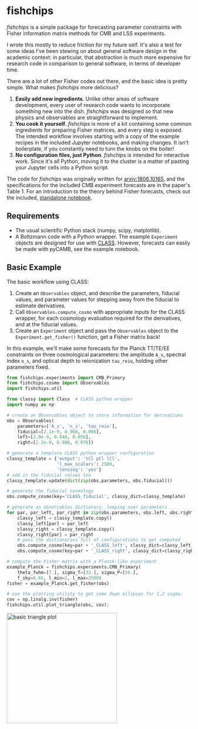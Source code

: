 # fishchips

*fishchips* is a simple package for forecasting parameter constraints with Fisher information matrix methods for CMB and LSS experiments.

I wrote this mostly to reduce friction for my future self. It's also a test for some ideas I've been stewing on about general software design in the academic context: in particular, that abstraction is much more expensive for research code in comparison to general software, in terms of developer time.

There are a lot of other Fisher codes out there, and the basic idea is pretty simple. What makes *fishchips* more delicious?

1. **Easily add new ingredients**. Unlike other areas of software development, every user of research code wants to incorporate something new into the dish. *fishchips* was designed so that new physics and observables are straightforward to implement.
2. **You cook it yourself**. *fishchips* is more of a kit containing some common ingredients for preparing Fisher matrices, and every step is exposed. The intended workflow involves starting with a copy of the example recipes in the included Jupyter notebooks, and making changes. It isn't boilerplate, if you constantly need to turn the knobs on the boiler!
3. **No configuration files, just Python**. *fishchips* is intended for interactive work. Since it's all Python, moving it to the cluster is a matter of pasting your Jupyter cells into a Python script.

The code for *fishchips* was originally written for [arxiv:1806.10165](https://arxiv.org/abs/1806.10165), and the specifications for the included CMB experiment forecasts are in the paper's Table 1. For an introduction to the theory behind Fisher forecasts, check out the included, [standalone notebook](http://nbviewer.jupyter.org/github/xzackli/fishchips-public/blob/master/notebooks/Introduction%20to%20Fisher%20Forecasting.ipynb).

## Requirements
* The usual scientific Python stack (numpy, scipy, matplotlib).
* A Boltzmann code with a Python wrapper. The example `Experiment` objects are designed for use with [CLASS](https://github.com/lesgourg/class_public). However, forecasts can easily be made with pyCAMB, see the example notebook.

## Basic Example

The basic workflow using CLASS:
1. Create an `Observables` object, and describe the parameters, fiducial values, and parameter values for stepping away from the fiducial to estimate derivatives.
2. Call `Observables.compute_cosmo` with appropriate inputs for the CLASS wrapper, for each cosmology evaluation required for the derivatives, and at the fiducial values.
3. Create an `Experiment` object and pass the `Observables` object to the `Experiment.get_fisher()` function, get a Fisher matrix back!

In this example, we'll make some forecasts for the Planck TT/TE/EE constraints on three cosmological parameters: the amplitude `A_s`, spectral index `n_s`, and optical depth to reionization `tau_reio`, holding other parameters fixed.


```python
from fishchips.experiments import CMB_Primary
from fishchips.cosmo import Observables
import fishchips.util

from classy import Class  # CLASS python wrapper
import numpy as np

# create an Observables object to store information for derivatives
obs = Observables(
    parameters=['A_s', 'n_s', 'tau_reio'],
    fiducial=[2.1e-9, 0.968, 0.066],
    left=[2.0e-9, 0.948, 0.056],
    right=[2.2e-9, 0.988, 0.076])

# generate a template CLASS python wrapper configuration
classy_template = {'output': 'tCl pCl lCl',
                   'l_max_scalars': 2500,
                   'lensing': 'yes'}
# add in the fiducial values too
classy_template.update(dict(zip(obs.parameters, obs.fiducial)))

# generate the fiducial cosmology
obs.compute_cosmo(key='CLASS_fiducial', classy_dict=classy_template)

# generate an observables dictionary, looping over parameters
for par, par_left, par_right in zip(obs.parameters, obs.left, obs.right):
    classy_left = classy_template.copy()
    classy_left[par] = par_left
    classy_right = classy_template.copy()
    classy_right[par] = par_right
    # pass the dictionaries full of configurations to get computed
    obs.compute_cosmo(key=par + '_CLASS_left', classy_dict=classy_left)
    obs.compute_cosmo(key=par + '_CLASS_right', classy_dict=classy_right)

# compute the Fisher matrix with a Planck-like experiment
example_Planck = fishchips.experiments.CMB_Primary(
    theta_fwhm=[7.], sigma_T=[33.], sigma_P=[56.],
    f_sky=0.65, l_min=2, l_max=2500)
fisher = example_Planck.get_fisher(obs)

# use the plotting utility to get some dope ellipses for 1,2 sigma.
cov = np.linalg.inv(fisher)
fishchips.util.plot_triangle(obs, cov);
```

<img src="images/basic_output.png" width="300" height="300" title="basic triangle plot">
